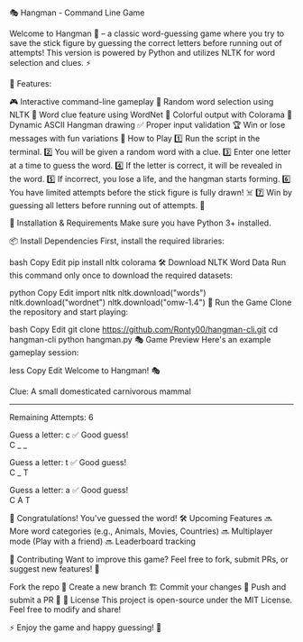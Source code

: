 🎭 Hangman - Command Line Game

Welcome to Hangman 🎉 – a classic word-guessing game where you try to save the stick figure by guessing the correct letters before running out of attempts! This version is powered by Python and utilizes NLTK for word selection and clues. ⚡

🚀 Features:

🎮 Interactive command-line gameplay
📝 Random word selection using NLTK
🔎 Word clue feature using WordNet
🎨 Colorful output with Colorama
📜 Dynamic ASCII Hangman drawing
✅ Proper input validation
🏆 Win or lose messages with fun variations
📜 How to Play
1️⃣ Run the script in the terminal.
2️⃣ You will be given a random word with a clue.
3️⃣ Enter one letter at a time to guess the word.
4️⃣ If the letter is correct, it will be revealed in the word.
5️⃣ If incorrect, you lose a life, and the hangman starts forming.
6️⃣ You have limited attempts before the stick figure is fully drawn! ☠️
7️⃣ Win by guessing all letters before running out of attempts. 🎉

🔧 Installation & Requirements
Make sure you have Python 3+ installed.

📦 Install Dependencies
First, install the required libraries:

bash
Copy
Edit
pip install nltk colorama
🛠️ Download NLTK Word Data
Run this command only once to download the required datasets:

python
Copy
Edit
import nltk
nltk.download("words")
nltk.download("wordnet")
nltk.download("omw-1.4")
🚀 Run the Game
Clone the repository and start playing:

bash
Copy
Edit
git clone https://github.com/Ronty00/hangman-cli.git
cd hangman-cli
python hangman.py
🎭 Game Preview
Here's an example gameplay session:

less
Copy
Edit
Welcome to Hangman! 🎭

Clue: A small domesticated carnivorous mammal

_ _ _

Remaining Attempts: 6

Guess a letter: c
✅ Good guess!  
C _ _

Guess a letter: t
✅ Good guess!  
C _ T

Guess a letter: a
✅ Good guess!  
C A T

🎉 Congratulations! You've guessed the word!
🛠️ Upcoming Features
🔜 More word categories (e.g., Animals, Movies, Countries)
🔜 Multiplayer mode (Play with a friend)
🔜 Leaderboard tracking

🤝 Contributing
Want to improve this game? Feel free to fork, submit PRs, or suggest new features! 🚀

Fork the repo 🍴
Create a new branch 🏗️
Commit your changes 📌
Push and submit a PR 🚀
📜 License
This project is open-source under the MIT License. Feel free to modify and share!

⚡ Enjoy the game and happy guessing! 🎉
